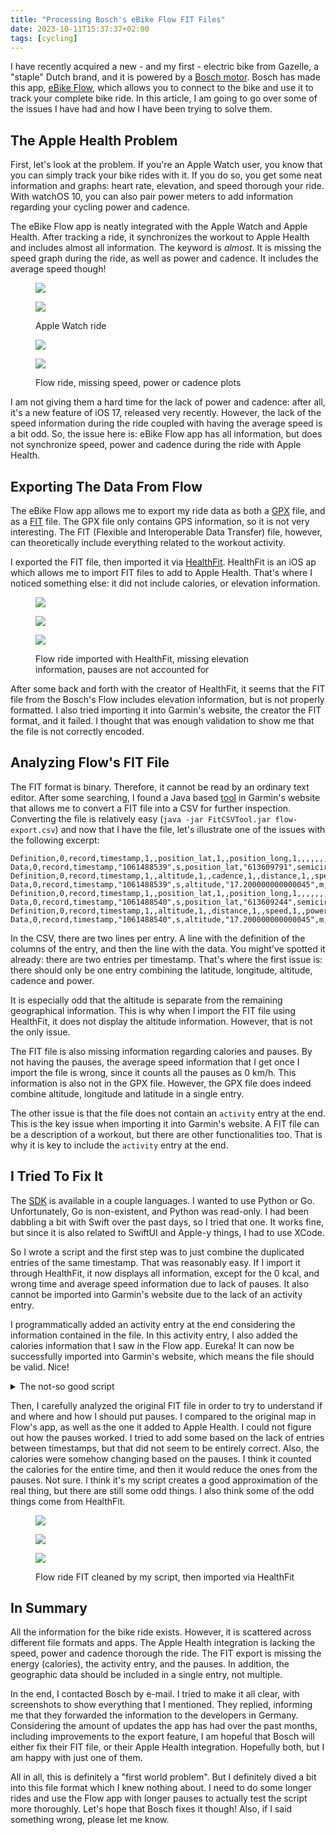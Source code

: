 ```yaml
---
title: "Processing Bosch's eBike Flow FIT Files"
date: 2023-10-11T15:37:37+02:00
tags: [cycling]
---
```


I have recently acquired a new - and my first - electric bike from Gazelle, a "staple" Dutch brand, and it is powered by a [Bosch motor](https://www.bosch-ebike.com/). Bosch has made this app, [eBike Flow](https://www.bosch-ebike.com/en/products/ebike-flow-app), which allows you to connect to the bike and use it to track your complete bike ride. In this article, I am going to go over some of the issues I have had and how I have been trying to solve them.

<!--more-->

## The Apple Health Problem

First, let's look at the problem. If you're an Apple Watch user, you know that you can simply track your bike rides with it. If you do so, you get some neat information and graphs: heart rate, elevation, and speed thorough your ride. With watchOS 10, you can also pair power meters to add information regarding your cycling power and cadence.

The eBike Flow app is neatly integrated with the Apple Watch and Apple Health. After tracking a ride, it synchronizes the workout to Apple Health and includes almost all information. The keyword is *almost*. It is missing the speed graph during the ride, as well as power and cadence. It includes the average speed though!

<div class='fw fg' style='grid-template-columns: repeat(2, 1fr);'>

<figure>
<div class='fg' style='grid-template-columns: repeat(2, 1fr);'>

![](cdn:/2023-10-watch-tracked-ride-01 "")

![](cdn:/2023-10-watch-tracked-ride-02 "")

</div>
<figcaption>Apple Watch ride</figcaption>
</figure>

<figure>
<div class='fg' style='grid-template-columns: repeat(2, 1fr);'>

![](cdn:/2023-10-flow-tracked-ride-01 "")

![](cdn:/2023-10-flow-tracked-ride-02 "")

</div>
<figcaption>Flow ride, missing speed, power or cadence plots</figcaption>
</figure>

</div>

I am not giving them a hard time for the lack of power and cadence: after all, it's a new feature of iOS 17, released very recently. However, the lack of the speed information during the ride coupled with having the average speed is a bit odd. So, the issue here is: eBike Flow app has all information, but does not synchronize speed, power and cadence during the ride with Apple Health.

## Exporting The Data From Flow

The eBike Flow app allows me to export my ride data as both a [GPX](https://en.wikipedia.org/wiki/GPS_Exchange_Format) file, and as a [FIT](https://developer.garmin.com/fit/protocol/) file. The GPX file only contains GPS information, so it is not very interesting. The FIT (Flexible and Interoperable Data Transfer) file, however, can theoretically include everything related to the workout activity.

I exported the FIT file, then imported it via [HealthFit](https://apps.apple.com/us/app/healthfit/id1202650514). HealthFit is an iOS ap which allows me to import FIT files to add to Apple Health. That's where I noticed something else: it did not include calories, or elevation information.

<figure class='fw'>

<div class='fg' style='grid-template-columns: repeat(3, 1fr);'>

![](cdn:/2023-10-flow-via-healthfit-ride-01 "")

![](cdn:/2023-10-flow-via-healthfit-ride-02 "")

![](cdn:/2023-10-flow-via-healthfit-ride-03 "")

</div>

<figcaption>Flow ride imported with HealthFit, missing elevation information, pauses are not accounted for</figcaption>

</figure>

After some back and forth with the creator of HealthFit, it seems that the FIT file from the Bosch's Flow includes elevation information, but is not properly formatted. I also tried importing it into Garmin's website, the creator the FIT format, and it failed. I thought that was enough validation to show me that the file is not correctly encoded.

## Analyzing Flow's FIT File

The FIT format is binary. Therefore, it cannot be read by an ordinary text editor. After some searching, I found a Java based [tool](https://developer.garmin.com/fit/fitcsvtool/) in Garmin's website that allows me to convert a FIT file into a CSV for further inspection. Converting the file is relatively easy (`java -jar FitCSVTool.jar flow-export.csv`) and now that I have the file, let's illustrate one of the issues with the following excerpt:

```csv
Definition,0,record,timestamp,1,,position_lat,1,,position_long,1,,,,,,,,,,,,,,,,,
Data,0,record,timestamp,"1061488539",s,position_lat,"613609791",semicircles,position_long,"65074199",semicircles,,,,,,,,,,,,,,,,
Definition,0,record,timestamp,1,,altitude,1,,cadence,1,,distance,1,,speed,1,,power,1,,,,,,,,
Data,0,record,timestamp,"1061488539",s,altitude,"17.200000000000045",m,cadence,"65",rpm,distance,"2214.0",m,speed,"5.303",m/s,power,"82",watts,enhanced_altitude,"17.200000000000045",m,enhanced_speed,"5.303",m/s,
Definition,0,record,timestamp,1,,position_lat,1,,position_long,1,,,,,,,,,,,,,,,,,
Data,0,record,timestamp,"1061488540",s,position_lat,"613609244",semicircles,position_long,"65074529",semicircles,,,,,,,,,,,,,,,,
Definition,0,record,timestamp,1,,altitude,1,,distance,1,,speed,1,,power,1,,,,,,,,,,,
Data,0,record,timestamp,"1061488540",s,altitude,"17.200000000000045",m,distance,"2220.0",m,speed,"5.286",m/s,power,"82",watts,enhanced_altitude,"17.200000000000045",m,enhanced_speed,"5.286",m/s,,,,
```

In the CSV, there are two lines per entry. A line with the definition of the columns of the entry, and then the line with the data. You might've spotted it already: there are two entries per timestamp. That's where the first issue is: there should only be one entry combining the latitude, longitude, altitude, cadence and power.

It is especially odd that the altitude is separate from the remaining geographical information. This is why when I import the FIT file using HealthFit, it does not display the altitude information. However, that is not the only issue.

The FIT file is also missing information regarding calories and pauses. By not having the pauses, the average speed information that I get once I import the file is wrong, since it counts all the pauses as 0 km/h. This information is also not in the GPX file. However, the GPX file does indeed combine altitude, longitude and latitude in a single entry.

The other issue is that the file does not contain an `activity` entry at the end. This is the key issue when importing it into Garmin's website. A FIT file can be a description of a workout, but there are other functionalities too. That is why it is key to include the `activity` entry at the end.

## I Tried To Fix It

The [SDK](https://developer.garmin.com/fit/download/) is available in a couple languages. I wanted to use Python or Go. Unfortunately, Go is non-existent, and Python was read-only. I had been dabbling a bit with Swift over the past days, so I tried that one. It works fine, but since it is also related to SwiftUI and Apple-y things, I had to use XCode.

So I wrote a script and the first step was to just combine the duplicated entries of the same timestamp. That was reasonably easy. If I import it through HealthFit, it now displays all information, except for the 0 kcal, and wrong time and average speed information due to lack of pauses. It also cannot be imported into Garmin's website due to the lack of an activity entry.

I programmatically added an activity entry at the end considering the information contained in the file. In this activity entry, I also added the calories information that I saw in the Flow app. Eureka! It can now be successfully imported into Garmin's website, which means the file should be valid. Nice!

<details>
  <summary>The not-so good script</summary>

```swift
import Foundation
import ObjcFIT
import SwiftFIT

let calories: UInt16 = 224
let input = "/path/to/input.fit"
let output = "/path/to/output.fit"

func convert(input: String, output: String, calories: UInt16) throws {
    let inputMessages = try getMessages(input: input)
    let messages = try cleanMessages(inputMessages, calories: calories)
    let encoder = FITEncoder(version: .V20)

    guard encoder.open(output) else {
        throw ConvertError.runtimeError("cannot open output file")
    }

    for message in messages {
        encoder.write(message)
    }

    if !encoder.close() {
        throw ConvertError.runtimeError("cannot close output file")
    }
}

do {
    try convert(input: input, output: output, calories: calories)
    print("Done!")
} catch {
    print("Unexpected error: \(error).")
}

enum ConvertError: Error {
    case runtimeError(String)
}

class MessageCollector: NSObject, FITMesgDelegate {
    var messages: [FITMessage] = [];
    
    public func onMesg(_ msg: FITMessage) {
        messages.append(msg)
    }
}

func getMessages(input: String) throws -> [FITMessage] {
    let decoder = FITDecoder()
    let listener = MessageCollector()
    decoder.mesgDelegate = listener
    
    guard decoder.checkIntegrity(input) else {
        throw ConvertError.runtimeError("input file is invalid")
    }
    
    guard decoder.decodeFile(input) else {
        throw ConvertError.runtimeError("input file cannot be decoded")
    }
    
    return listener.messages
}

func cleanMessages(_ oldMessages: [FITMessage], calories: UInt16? = nil) throws -> [FITMessage] {
    var messages: [FITMessage] = []

    var recordTimestampToIndex: [Double : Int] = [Double : Int]()
    var firstRecord: FITRecordMesg? = nil;
    var lastRecord: FITRecordMesg? = nil;
    var session: FITSessionMesg? = nil;
    var intervals: TimeInterval = 0;

    for message in oldMessages {
        switch message.getNum() {
        case FITMesgNumRecord:
            
            let currentRecord = FITRecordMesg(message: message)
            let currentTimestamp = currentRecord.getTimestamp().date.timeIntervalSince1970

            if firstRecord == nil {
                // Add first timer event, and store first record.
                messages.append(makeStartTimerEvent(currentRecord.getTimestamp()))
                firstRecord = currentRecord
            }
            
            if let lastRecord {
                let lastTimestamp = lastRecord.getTimestamp().date.timeIntervalSince1970
                if currentTimestamp - lastTimestamp > 5 {
                    intervals += (currentTimestamp - 1) - lastTimestamp
                    messages.append(makeStopTimerEvent(FITDate(date: Date(timeIntervalSince1970: lastTimestamp + 1))))
                    messages.append(makeStartTimerEvent(FITDate(date: Date(timeIntervalSince1970: currentTimestamp - 1))))
                }
            }

            if let i = recordTimestampToIndex[currentTimestamp] {
                let oldRec = FITRecordMesg(message: messages[i])
                messages[i] = mergeRecords(oldRecord: oldRec, newRecord: currentRecord)
                lastRecord = FITRecordMesg(message: messages[i])
            } else {
                recordTimestampToIndex[currentTimestamp] = messages.count
                messages.append(message)
                lastRecord = currentRecord
            }
            break
        case FITMesgNumSession:
            guard session == nil else {
                throw ConvertError.runtimeError("unexpected double session")
            }
            
            guard let firstRecord else {
                throw ConvertError.runtimeError("first record must be defined")
            }
            
            guard let lastRecord else {
                throw ConvertError.runtimeError("last record must be defined")
            }

            let ses = FITSessionMesg(message: message)
            
            ses.setTimestamp(lastRecord.getTimestamp())
            ses.setStartTime(firstRecord.getTimestamp())
            
            let elapsedTime = Float(lastRecord.getTimestamp().date.timeIntervalSince1970 - firstRecord.getTimestamp().date.timeIntervalSince1970)
            let timerTime = elapsedTime - Float(intervals)
            
            ses.setTotalElapsedTime(elapsedTime)
            ses.setTotalTimerTime(timerTime)
            
            if let calories {
                // I think HealthFit does some interpolation to calculate active calories based on FIT file
                // calories, instead of just using the value directly. This is the formula that worked so far.
                ses.setTotalCalories(UInt16(elapsedTime * Float(calories) / timerTime))
            }
            
            ses.setTrigger(FITSessionTriggerActivityEnd)
            ses.setSport(FITSportEBiking)
            ses.setSubSport(FITSubSportGeneric)
            ses.setEventType(FITEventTypeStop)
            
            session = ses
            
            // Add last timer event.
            messages.append(makeStopTimerEvent(lastRecord.getTimestamp()))
            messages.append(ses)
            break
        case FITMesgNumLap:
            // Ignore.
            break
        default:
            messages.append(message)
            break
        }
    }

    guard let session else {
        throw ConvertError.runtimeError("session not defined")
    }
    
    let activity = FITActivityMesg()
    activity.setTimestamp(session.getTimestamp())
    activity.setNumSessions(1)
    activity.setType(FITActivityManual)
    activity.setEvent(FITEventActivity)
    activity.setEventType(FITEventTypeStop)
    activity.setTotalTimerTime(session.getTotalTimerTime())
    messages.append(activity)
    
    return messages
}

func makeStartTimerEvent(_ date: FITDate) -> FITEventMesg {
    let msg = FITEventMesg()
    msg.setTimestamp(date)
    msg.setEvent(FITEventTimer)
    msg.setTimerTrigger(FITTimerTriggerManual)
    msg.setEventType(FITEventTypeStart)
    msg.setEventGroup(0)
    return msg
}

func makeStopTimerEvent(_ date: FITDate) -> FITEventMesg {
    let msg = FITEventMesg()
    msg.setTimestamp(date)
    msg.setEvent(FITEventTimer)
    msg.setTimerTrigger(FITTimerTriggerManual)
    msg.setEventType(FITEventTypeStopAll)
    msg.setEventGroup(0)
    return msg
}

func mergeRecords(oldRecord: FITRecordMesg, newRecord: FITRecordMesg) -> FITMessage {
    if !oldRecord.isPositionLatValid() && newRecord.isPositionLatValid() { oldRecord.setPositionLat(newRecord.getPositionLat()) }
    if !oldRecord.isPositionLongValid() && newRecord.isPositionLongValid() { oldRecord.setPositionLong(newRecord.getPositionLong()) }
    if !oldRecord.isAltitudeValid() && newRecord.isAltitudeValid() { oldRecord.setAltitude(newRecord.getAltitude()) }
    if !oldRecord.isHeartRateValid() && newRecord.isHeartRateValid() { oldRecord.setHeartRate(newRecord.getHeartRate()) }
    if !oldRecord.isCadenceValid() && newRecord.isCadenceValid() { oldRecord.setCadence(newRecord.getCadence()) }
    if !oldRecord.isDistanceValid() && newRecord.isDistanceValid() { oldRecord.setDistance(newRecord.getDistance()) }
    if !oldRecord.isSpeedValid() && newRecord.isSpeedValid() { oldRecord.setSpeed(newRecord.getSpeed()) }
    if !oldRecord.isPowerValid() && newRecord.isPowerValid() { oldRecord.setPower(newRecord.getPower()) }
    // if !rec.isCompressedSpeedDistanceValid() && msg.isCompressedSpeedDistanceValid() { rec.setCompressedSpeedDistance(msg.getCompressedSpeedDistance()) }
    if !oldRecord.isGradeValid() && newRecord.isGradeValid() { oldRecord.setGrade(newRecord.getGrade()) }
    if !oldRecord.isResistanceValid() && newRecord.isResistanceValid() { oldRecord.setResistance(newRecord.getResistance()) }
    if !oldRecord.isTimeFromCourseValid() && newRecord.isTimeFromCourseValid() { oldRecord.setTimeFromCourse(newRecord.getTimeFromCourse()) }
    if !oldRecord.isCycleLengthValid() && newRecord.isCycleLengthValid() { oldRecord.setCycleLength(newRecord.getCycleLength()) }
    if !oldRecord.isTemperatureValid() && newRecord.isTemperatureValid() { oldRecord.setTemperature(newRecord.getTemperature()) }
    // if !rec.isSpeed1sValid() && msg.isSpeed1sValid() { rec.setSpeed1s(msg.getSpeed1s()) }
    if !oldRecord.isCyclesValid() && newRecord.isCyclesValid() { oldRecord.setCycles(newRecord.getCycles()) }
    if !oldRecord.isTotalCyclesValid() && newRecord.isTotalCyclesValid() { oldRecord.setTotalCycles(newRecord.getTotalCycles()) }
    if !oldRecord.isCompressedAccumulatedPowerValid() && newRecord.isCompressedAccumulatedPowerValid() { oldRecord.setCompressedAccumulatedPower(newRecord.getCompressedAccumulatedPower()) }
    if !oldRecord.isAccumulatedPowerValid() && newRecord.isAccumulatedPowerValid() { oldRecord.setAccumulatedPower(newRecord.getAccumulatedPower()) }
    // if !rec.isXValid() && msg.isXValid() { rec.setX(msg.getX()) }
    // TODO: there are other informations that I did not copy, because my file doesn't contain them and it's quite some work.

    if !oldRecord.isEnhancedAltitudeValid() && newRecord.isEnhancedAltitudeValid() { oldRecord.setEnhancedAltitude(newRecord.getEnhancedAltitude()) }
    if !oldRecord.isEnhancedSpeedValid() && newRecord.isEnhancedSpeedValid() { oldRecord.setEnhancedSpeed(newRecord.getEnhancedSpeed()) }
    
    return oldRecord
}
```

</details>

Then, I carefully analyzed the original FIT file in order to try to understand if and where and how I should put pauses. I compared to the original map in Flow's app, as well as the one it added to Apple Health. I could not figure out how the pauses worked. I tried to add some based on the lack of entries between timestamps, but that did not seem to be entirely correct. Also, the calories were somehow changing based on the pauses. I think it counted the calories for the entire time, and then it would reduce the ones from the pauses. Not sure. I think it's my script creates a good approximation of the real thing, but there are still some odd things. I also think some of the odd things come from HealthFit.

<figure class='fw'>

<div class='fg' style='grid-template-columns: repeat(3, 1fr);'>

![](cdn:/2023-10-flow-cleaned-01 "")

![](cdn:/2023-10-flow-cleaned-02 "")

![](cdn:/2023-10-flow-cleaned-03 "")

</div>

<figcaption>Flow ride FIT cleaned by my script, then imported via HealthFit</figcaption>

</figure>

## In Summary

All the information for the bike ride exists. However, it is scattered across different file formats and apps. The Apple Health integration is lacking the speed, power and cadence thorough the ride. The FIT export is missing the energy (calories), the activity entry, and the pauses. In addition, the geographic data should be included in a single entry, not multiple.

In the end, I contacted Bosch by e-mail. I tried to make it all clear, with screenshots to show everything that I mentioned. They replied, informing me that they forwarded the information to the developers in Germany. Considering the amount of updates the app has had over the past months, including improvements to the export feature, I am hopeful that Bosch will either fix their FIT file, or their Apple Health integration. Hopefully both, but I am happy with just one of them.

All in all, this is definitely a "first world problem". But I definitely dived a bit into this file format which I knew nothing about. I need to do some longer rides and use the Flow app with longer pauses to actually test the script more thoroughly. Let's hope that Bosch fixes it though! Also, if I said something wrong, please let me know.
